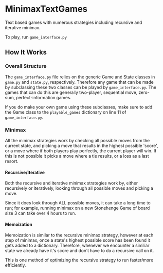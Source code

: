 # MinimaxTextGames
Text based games with numerous strategies including recursive and iterative minimax.
 
To play, run `game_interface.py`

## How It Works
### Overall Structure
The `game_interface.py` file relies on the generic Game and State classes in `game.py` and `state.py`, respectively. Therefore any game that can be made by subclassing these two classes can be played by `game_interface.py`. The games that can do this are generally two-player, sequential move, zero-sum, perfect-information games. 

If you do make your own game using these subclasses, make sure to add the Game class to the `playable_games` dictionary on line 11 of `game_interface.py`.

### Minimax
All the minimax strategies work by checking all possible moves from the current state, and picking a move that results in the highest possible 'score', or a move where if both players play perfectly, the current player will win. If this is not possible it picks a move where a tie results, or a loss as a last resort.

#### Recursive/Iterative
Both the recursive and iterative minimax strategies work by, either recursively or iteratively, looking through all possible moves and picking a move.

Since it does look through ALL possible moves, it can take a long time to run; for example, running minimax on a new Stonehenge Game of board size 3 can take over 4 hours to run.

#### Memoization
Memoization is similar to the recursive minimax strategy, however at each step of minimax, once a state's highest possible score has been found it gets added to a dictionary. Therefore, whenever we encounter a similiar state we already have it's score and don't have to do a recursive call on it.

This is one method of optimizing the recursive strategy to run faster/more efficiently.
